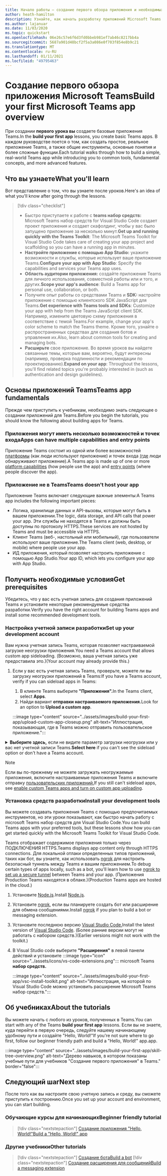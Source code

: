 ```yaml
---
title: Начало работы — создание первого обзора приложения и необходимых условий
author: heath-hamilton
description: Узнайте, как начать разработку приложений Microsoft Teams и настроить среду.
ms.author: lajanuar
ms.date: 11/03/2020
ms.topic: quickstart
ms.openlocfilehash: 06e26c57e6f6d3fd0bbeb981ef7ab46c8217bb4a
ms.sourcegitcommit: 5687a901d48bcf2f5a3a086e0f703f854e8b9c21
ms.translationtype: MT
ms.contentlocale: ru-RU
ms.lasthandoff: 01/11/2021
ms.locfileid: "49795463"
---
```

# <a name="build-your-first-microsoft-teams-app-overview"></a><span data-ttu-id="61123-103">Создание первого обзора приложения Microsoft Teams</span><span class="sxs-lookup"><span data-stu-id="61123-103">Build your first Microsoft Teams app overview</span></span>

<span data-ttu-id="61123-104">При создании **первого урока вы** создаете базовые приложения Teams.</span><span class="sxs-lookup"><span data-stu-id="61123-104">In the **build your first app** lessons, you create basic Teams apps.</span></span> <span data-ttu-id="61123-105">В каждом руководстве поется о том, как создать простое, реальное приложение Teams, а также общие инструменты, основные понятия и более сложные функции.</span><span class="sxs-lookup"><span data-stu-id="61123-105">Each tutorial walks through how to build a simple, real-world Teams app while introducing you to common tools, fundamental concepts, and more advanced features.</span></span>

## <a name="what-youll-learn"></a><span data-ttu-id="61123-106">Что вы узнаете</span><span class="sxs-lookup"><span data-stu-id="61123-106">What you'll learn</span></span>

<span data-ttu-id="61123-107">Вот представление о том, что вы узнаете после уроков.</span><span class="sxs-lookup"><span data-stu-id="61123-107">Here's an idea of what you'll know after going through the lessons.</span></span>

> [!div class="checklist"]
  >
  > * <span data-ttu-id="61123-108">Быстро приступаете к работе с **teams набор средств:** Microsoft Teams набор средств for Visual Studio Code создает проект приложения и создает скафолдинг, чтобы у вас было запущено приложение за несколько минут.</span><span class="sxs-lookup"><span data-stu-id="61123-108">**Get up and running quickly with the Teams Toolkit**: The Microsoft Teams Toolkit for Visual Studio Code takes care of creating your app project and scaffolding so you can have a running app in minutes.</span></span>
  > * <span data-ttu-id="61123-109">**Настройте приложение с помощью App Studio:** укажите возможности и службы, которые использует ваше приложение Teams.</span><span class="sxs-lookup"><span data-stu-id="61123-109">**Configure your app with App Studio**: Specify the capabilities and services your Teams app uses.</span></span>
  > * <span data-ttu-id="61123-110">**Область аудитории приложения:** создайте приложение Teams для личного использования, совместной работы или и того, и других.</span><span class="sxs-lookup"><span data-stu-id="61123-110">**Scope your app's audience**: Build a Teams app for personal use, collaboration, or both.</span></span>
> * <span data-ttu-id="61123-111">Получите опыт работы со средствами Teams и **SDK:** настройте приложение с помощью клиентского SDK JavaScript для Teams.</span><span class="sxs-lookup"><span data-stu-id="61123-111">**Get experience with Teams tools and SDKs**: Customize your app with help from the Teams JavaScript client SDK.</span></span> <span data-ttu-id="61123-112">Например, измените цветовую схему приложения в соответствие с темой Teams.</span><span class="sxs-lookup"><span data-stu-id="61123-112">For example, change your app's color scheme to match the Teams theme.</span></span> <span data-ttu-id="61123-113">Кроме того, узнайте о распространенных средствах для создания ботов и управления их.</span><span class="sxs-lookup"><span data-stu-id="61123-113">Also, learn about common tools for creating and managing bots.</span></span>
  > * <span data-ttu-id="61123-114">**Расширьте** свое приложение. Во время уроков вы найдете связанные темы, которые вам, вероятно, будут интересны (например, проверка подлинности и рекомендации по проектированию).</span><span class="sxs-lookup"><span data-stu-id="61123-114">**Expand on your app**: Throughout the lessons, you'll find related topics you're probably interested in (such as authentication and design guidelines).</span></span>

## <a name="teams-app-fundamentals"></a><span data-ttu-id="61123-115">Основы приложений Teams</span><span class="sxs-lookup"><span data-stu-id="61123-115">Teams app fundamentals</span></span>

<span data-ttu-id="61123-116">Прежде чем приступить к учебникам, необходимо знать следующее о создании приложений для Teams.</span><span class="sxs-lookup"><span data-stu-id="61123-116">Before you begin the tutorials, you should know the following about building apps for Teams.</span></span>

### <a name="apps-can-have-multiple-capabilities-and-entry-points"></a><span data-ttu-id="61123-117">Приложения могут иметь несколько возможностей и точек входа</span><span class="sxs-lookup"><span data-stu-id="61123-117">Apps can have multiple capabilities and entry points</span></span>

<span data-ttu-id="61123-118">Приложение Teams состоит из одной или более возможностей [платформы](../concepts/capabilities-overview.md) (как люди используют приложение) и точек входа [(где](../concepts/extensibility-points.md) люди обнаруживают приложение).</span><span class="sxs-lookup"><span data-stu-id="61123-118">A Teams app is made up of one or more [platform capabilities](../concepts/capabilities-overview.md) (how people use the app) and [entry points](../concepts/extensibility-points.md) (where people discover the app).</span></span>

### <a name="teams-doesnt-host-your-app"></a><span data-ttu-id="61123-119">Приложение не в Teams</span><span class="sxs-lookup"><span data-stu-id="61123-119">Teams doesn't host your app</span></span>

<span data-ttu-id="61123-120">Приложение Teams включает следующие важные элементы:</span><span class="sxs-lookup"><span data-stu-id="61123-120">A Teams app includes the following important pieces:</span></span>

* <span data-ttu-id="61123-121">Логика, хранилище данных и API-вызовы, которые могут быть в вашем приложении.</span><span class="sxs-lookup"><span data-stu-id="61123-121">The logic, data storage, and API calls that power your app.</span></span> <span data-ttu-id="61123-122">Эти службы не находятся в Teams и должны быть доступны по протоколу HTTPS.</span><span class="sxs-lookup"><span data-stu-id="61123-122">These services are not hosted by Teams and must be accessible via HTTPS.</span></span>
* <span data-ttu-id="61123-123">Клиент Teams (веб-, настольный или мобильный), где пользователи используют ваше приложение.</span><span class="sxs-lookup"><span data-stu-id="61123-123">The Teams client (web, desktop, or mobile) where people use your app.</span></span>
* <span data-ttu-id="61123-124">ИД приложения, который позволяет настроить приложение с помощью App Studio.</span><span class="sxs-lookup"><span data-stu-id="61123-124">Your app ID, which lets you configure your app with App Studio.</span></span>

## <a name="get-prerequisites"></a><span data-ttu-id="61123-125">Получить необходимые условия</span><span class="sxs-lookup"><span data-stu-id="61123-125">Get prerequisites</span></span>

<span data-ttu-id="61123-126">Убедитесь, что у вас есть учетная запись для создания приложений Teams и установите некоторые рекомендуемые средства разработки.</span><span class="sxs-lookup"><span data-stu-id="61123-126">Verify you have the right account for building Teams apps and install some recommended development tools.</span></span>

### <a name="set-up-your-development-account"></a><span data-ttu-id="61123-127">Настройка учетной записи разработки</span><span class="sxs-lookup"><span data-stu-id="61123-127">Set up your development account</span></span>

<span data-ttu-id="61123-128">Вам нужна учетная запись Teams, которая позволяет настраиваемой загрузке неогрузки приложения.</span><span class="sxs-lookup"><span data-stu-id="61123-128">You need a Teams account that allows custom app sideloading.</span></span> <span data-ttu-id="61123-129">(Возможно, ваша учетная запись уже предоставила это.)</span><span class="sxs-lookup"><span data-stu-id="61123-129">(Your account may already provide this.)</span></span>

1. <span data-ttu-id="61123-130">Если у вас есть учетная запись Teams, проверьте, можете ли вы загрузку неогрузки приложений в Teams:</span><span class="sxs-lookup"><span data-stu-id="61123-130">If you have a Teams account, verify if you can sideload apps in Teams:</span></span>
    1. <span data-ttu-id="61123-131">В клиенте Teams выберите **"Приложения".**</span><span class="sxs-lookup"><span data-stu-id="61123-131">In the Teams client, select **Apps**.</span></span>
    1. <span data-ttu-id="61123-132">Найди вариант **отправки настраиваемого приложения.**</span><span class="sxs-lookup"><span data-stu-id="61123-132">Look for an option to **Upload a custom app**.</span></span>

    :::image type="content" source="../assets/images/build-your-first-app/upload-custom-app-closeup.png" alt-text="Иллюстрация, показывающая, где в Teams можно отправить пользовательское приложение.":::

<!-- markdownlint-disable MD033 -->
<details>

<summary><span data-ttu-id="61123-134"><b>Выберите здесь,</b> если не видите параметр загрузки неогрузки или у вас нет учетной записи Teams.</span><span class="sxs-lookup"><span data-stu-id="61123-134"><b>Select here</b> if you can't see the sideload option or don't have a Teams account.</span></span></summary>

<span data-ttu-id="61123-135">Вы можете получить бесплатную тестовую учетную запись Teams, которая позволяет загрузку нео том же приложения, присоединившись к программе для разработчиков Microsoft 365.</span><span class="sxs-lookup"><span data-stu-id="61123-135">You can get a free Teams test account that allows app sideloading by joining the Microsoft 365 developer program.</span></span> <span data-ttu-id="61123-136">(Процесс регистрации занимает примерно две минуты.)</span><span class="sxs-lookup"><span data-stu-id="61123-136">(The registration process takes approximately two minutes.)</span></span>

1. <span data-ttu-id="61123-137">Перейдите в [программу для разработчиков Microsoft 365.](https://developer.microsoft.com/microsoft-365/dev-program)</span><span class="sxs-lookup"><span data-stu-id="61123-137">Go to the [Microsoft 365 developer program](https://developer.microsoft.com/microsoft-365/dev-program).</span></span>
1. <span data-ttu-id="61123-138">Выберите **"Присоединиться сейчас"** и следуйте инструкциям на экране.</span><span class="sxs-lookup"><span data-stu-id="61123-138">Select **Join Now** and follow the onscreen instructions.</span></span>
1. <span data-ttu-id="61123-139">When you get to the welcome screen, select **Set up E5 subscription**.</span><span class="sxs-lookup"><span data-stu-id="61123-139">When you get to the welcome screen, select **Set up E5 subscription**.</span></span>
1. <span data-ttu-id="61123-140">Настройка учетной записи администратора.</span><span class="sxs-lookup"><span data-stu-id="61123-140">Set up your administrator account.</span></span> <span data-ttu-id="61123-141">После завершения вы увидите экран, похожий на этот.</span><span class="sxs-lookup"><span data-stu-id="61123-141">Once you finish, you should see a screen like this.</span></span>
:::image type="content" source="../assets/images/build-your-first-app/dev-program-subscription.png" alt-text="Пример того, что вы видите после регистрации в программе для разработчиков Microsoft 365.":::
1. <span data-ttu-id="61123-143">Войдите в Teams с помощью только что настроенной учетной записи администратора.</span><span class="sxs-lookup"><span data-stu-id="61123-143">Log in to Teams using the administrator account you just set up.</span></span>
1. <span data-ttu-id="61123-144">Проверьте, есть ли у вас параметр **отправки настраиваемого** приложения.</span><span class="sxs-lookup"><span data-stu-id="61123-144">Verify if you now have the **Upload a custom app** option.</span></span>

</details>

> [!Note]
> <span data-ttu-id="61123-145">Если вы по-прежнему не можете загружать неогружаемые приложения, включите настраиваемые приложения Teams и включите отправку [пользовательских приложений.](https://docs.microsoft.com/microsoftteams/platform/concepts/build-and-test/prepare-your-o365-tenant#enable-custom-teams-apps-and-turn-on-custom-app-uploading)</span><span class="sxs-lookup"><span data-stu-id="61123-145">If you still can't sideload apps, see [enable custom Teams apps and turn on custom app uploading](https://docs.microsoft.com/microsoftteams/platform/concepts/build-and-test/prepare-your-o365-tenant#enable-custom-teams-apps-and-turn-on-custom-app-uploading).</span></span>

### <a name="install-your-development-tools"></a><span data-ttu-id="61123-146">Установка средств разработки</span><span class="sxs-lookup"><span data-stu-id="61123-146">Install your development tools</span></span>

<span data-ttu-id="61123-147">Вы можете создавать приложения Teams с помощью предпочитаемых инструментов, но эти уроки показывают, как быстро начать работу с microsoft Teams набор средств для Visual Studio Code.</span><span class="sxs-lookup"><span data-stu-id="61123-147">You can build Teams apps with your preferred tools, but these lessons show how you can get started quickly with the Microsoft Teams Toolkit for Visual Studio Code.</span></span>

<span data-ttu-id="61123-148">Teams отображает содержимое приложения только через ПОДКЛЮЧЕНИЯ HTTPS.</span><span class="sxs-lookup"><span data-stu-id="61123-148">Teams displays app content only through HTTPS connections.</span></span> <span data-ttu-id="61123-149">Для локальной отлаки определенных типов приложений, таких как бот, вы узнаете, как использовать [ngrok](../concepts/build-and-test/debug.md#locally-hosted) для настроить безопасный туннель между Teams и вашим приложением.</span><span class="sxs-lookup"><span data-stu-id="61123-149">To debug certain types of apps locally, such as a bot, you'll learn how to use [ngrok to set up a secure tunnel](../concepts/build-and-test/debug.md#locally-hosted) between Teams and your app.</span></span> <span data-ttu-id="61123-150">(Приложения Production Teams находятся в облаке.)</span><span class="sxs-lookup"><span data-stu-id="61123-150">(Production Teams apps are hosted in the cloud.)</span></span>

1. <span data-ttu-id="61123-151">Установите [Node.js](https://nodejs.org/en/).</span><span class="sxs-lookup"><span data-stu-id="61123-151">Install [Node.js](https://nodejs.org/en/).</span></span>
1. <span data-ttu-id="61123-152">Установите [ngrok,](https://ngrok.com/download) если вы планируете создать бот или расширение для обмена сообщениями.</span><span class="sxs-lookup"><span data-stu-id="61123-152">Install [ngrok](https://ngrok.com/download) if you plan to build a bot or messaging extension.</span></span>
1. <span data-ttu-id="61123-153">Установите последнюю версию [Visual Studio Code.](https://code.visualstudio.com/download)</span><span class="sxs-lookup"><span data-stu-id="61123-153">Install the latest version of [Visual Studio Code](https://code.visualstudio.com/download).</span></span> <span data-ttu-id="61123-154">(Более ранние версии могут не работать с набором средств.)</span><span class="sxs-lookup"><span data-stu-id="61123-154">(Earlier versions might not work with the toolkit.)</span></span>
1. В Visual Studio code выберите **"Расширения"** в левой панели действий и установите :::image type="icon" source="../assets/icons/vs-code-extensions.png"::: microsoft Teams **набор средств.**

    :::image type="content" source="../assets/images/build-your-first-app/vsc-install-toolkit.png" alt-text="Иллюстрация, на которой по Visual Studio Code можно установить расширение Microsoft Teams набор средств.":::

## <a name="about-the-tutorials"></a><span data-ttu-id="61123-157">Об учебниках</span><span class="sxs-lookup"><span data-stu-id="61123-157">About the tutorials</span></span>

<span data-ttu-id="61123-158">Вы можете начать с  любого из уроков, полученных в Teams.</span><span class="sxs-lookup"><span data-stu-id="61123-158">You can start with any of the Teams **build your first app** lessons.</span></span> <span data-ttu-id="61123-159">Если вы не знаете, куда перейти в первую очередь, следуйте нашему начинающему удобному пути и создайте "Hello, World!"</span><span class="sxs-lookup"><span data-stu-id="61123-159">If you're not sure where to go first, follow our beginner friendly path and build a "Hello, World!"</span></span> <span data-ttu-id="61123-160">app.</span><span class="sxs-lookup"><span data-stu-id="61123-160">app.</span></span>

:::image type="content" source="../assets/images/build-your-first-app/skill-tree-overview.png" alt-text="Дерево навыков, в котором показаны учебные пути для учебников &quot;Создание первого приложения&quot; в Teams." border="false":::

## <a name="next-step"></a><span data-ttu-id="61123-162">Следующий шаг</span><span class="sxs-lookup"><span data-stu-id="61123-162">Next step</span></span>

<span data-ttu-id="61123-163">После того как вы настроите свою учетную запись и среду, вы сможете приступить к построению.</span><span class="sxs-lookup"><span data-stu-id="61123-163">Once you set up your account and environment, you can start building.</span></span>

### <a name="beginner-friendly-tutorial"></a><span data-ttu-id="61123-164">Обучающие курсы для начинающих</span><span class="sxs-lookup"><span data-stu-id="61123-164">Beginner friendly tutorial</span></span>

> [!div class="nextstepaction"]
> [<span data-ttu-id="61123-165">Создание приложения "Hello, World!"</span><span class="sxs-lookup"><span data-stu-id="61123-165">Build a "Hello, World!" app</span></span>](../build-your-first-app/build-and-run.md)

### <a name="other-tutorials"></a><span data-ttu-id="61123-166">Другие учебники</span><span class="sxs-lookup"><span data-stu-id="61123-166">Other tutorials</span></span>

> [!div class="nextstepaction"]
> [<span data-ttu-id="61123-167">Создание бота</span><span class="sxs-lookup"><span data-stu-id="61123-167">Build a bot</span></span>](../build-your-first-app/build-bot.md)
> [!div class="nextstepaction"]
> [<span data-ttu-id="61123-168">Создание расширения для сообщений</span><span class="sxs-lookup"><span data-stu-id="61123-168">Build a messaging extension</span></span>](../build-your-first-app/build-messaging-extension.md)
